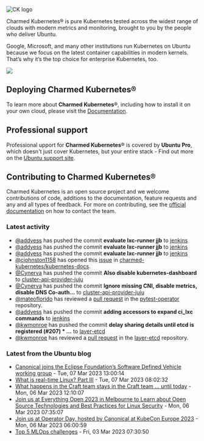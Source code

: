 ![CK logo](https://assets.ubuntu.com/v1/451d4cf4-Charmed+Kubernetes_RGB_onWhite_2022.svg)

Charmed Kubernetes® is pure Kubernetes tested across the widest range of clouds with modern metrics and monitoring, brought to you by the people who deliver Ubuntu.

Google, Microsoft, and many other institutions run Kubernetes on Ubuntu because we focus on the latest container capabilities in modern kernels. That’s why it’s the top choice for enterprise Kubernetes, too.

![](https://assets.ubuntu.com/v1/843c77b6-juju-at-a-glace.svg)

## Deploying Charmed Kubernetes®

To learn more about **Charmed Kubernetes**®, including how to install it on your own cloud, please visit the [Documentation][docs].

## Professional support

Professional upport for **Charmed Kubernetes**® is covered by **Ubuntu Pro**, which doesn't just cover Kubernetes, but your entire stack - Find out more on the [Ubuntu support site](https://ubuntu.com/support).

## Contributing to Charmed Kubernetes®

Charmed Kubernetes is an open source project and we welcome contributions of code, additions to the documentation, feature requests and any and all types of feedback. For more on contributing, see the [official documentation][get-in-touch] on how to contact the team.

<!-- LINKS -->
[docs]: https://ubuntu.com/kubernetes/docs
[get-in-touch]: https://ubuntu.com/kubernetes/docs/get-in-touch

### Latest activity

<!-- activity starts -->
 - [@addyess](https://github.com/addyess) has pushed the commit **evaluate lxc-runner jjb** to [jenkins](https://github.com/charmed-kubernetes/jenkins)
 - [@addyess](https://github.com/addyess) has pushed the commit **evaluate lxc-runner jjb** to [jenkins](https://github.com/charmed-kubernetes/jenkins)
 - [@addyess](https://github.com/addyess) has pushed the commit **evaluate lxc-runner jjb** to [jenkins](https://github.com/charmed-kubernetes/jenkins)
 - [@cjohnston1158](https://github.com/cjohnston1158) has opened this [issue](https://github.com/charmed-kubernetes/kubernetes-docs/issues/753) in [charmed-kubernetes/kubernetes-docs](https://api.github.com/repos/charmed-kubernetes/kubernetes-docs).
 - [@Cynerva](https://github.com/Cynerva) has pushed the commit **Also disable kubernetes-dashboard** to [cluster-api-provider-juju](https://github.com/charmed-kubernetes/cluster-api-provider-juju)
 - [@Cynerva](https://github.com/Cynerva) has pushed the commit **Ignore missing CNI, disable metrics, disable DNS  Co-auth...** to [cluster-api-provider-juju](https://github.com/charmed-kubernetes/cluster-api-provider-juju)
 - [@mateoflorido](https://github.com/mateoflorido) has reviewed a [pull request](https://github.com/charmed-kubernetes/pytest-operator/pull/102) in the [pytest-operator](https://github.com/charmed-kubernetes/pytest-operator) repository.
 - [@addyess](https://github.com/addyess) has pushed the commit **adding accessors to expand ci_lxc commands** to [jenkins](https://github.com/charmed-kubernetes/jenkins)
 - [@kwmonroe](https://github.com/kwmonroe) has pushed the commit **delay sharing details until etcd is registered (#207)  * ...** to [layer-etcd](https://github.com/charmed-kubernetes/layer-etcd)
 - [@kwmonroe](https://github.com/kwmonroe) has reviewed a [pull request](https://github.com/charmed-kubernetes/layer-etcd/pull/207) in the [layer-etcd](https://github.com/charmed-kubernetes/layer-etcd) repository.
<!-- activity ends -->

<!-- roadmap starts -->

<!-- roadmap ends -->

### Latest from the Ubuntu blog

<!-- blog starts -->
* [Canonical joins the Eclipse Foundation’s Software Defined Vehicle working group](https://ubuntu.com//blog/canonical-joins-the-eclipse-foundations-software-defined-vehicle-working-group) - Tue, 07 Mar 2023 13:00:14 
* [What is real-time Linux? Part III](https://ubuntu.com//blog/what-is-real-time-linux-part-iii) - Tue, 07 Mar 2023 08:02:32 
* [What happens in the Craft team stays in the Craft team … until today](https://ubuntu.com//blog/what-happens-in-the-craft-team-stays-in-the-craft-team-until-today) - Mon, 06 Mar 2023 12:10:07 
* [Join us at Everything Open 2023 in Melbourne to Learn about Open Source Technologies and Best Practices for Linux Security](https://ubuntu.com//blog/everything-open-2023-in-melbourne) - Mon, 06 Mar 2023 07:35:07 
* [Join us at Operator Day, hosted by Canonical at KubeCon Europe 2023](https://ubuntu.com//blog/operator-day-kubecon-europe-2023) - Mon, 06 Mar 2023 06:00:59 
* [Top 5 MLOps challenges](https://ubuntu.com//blog/mlops-challenges) - Fri, 03 Mar 2023 07:30:50 
<!-- blog ends -->
